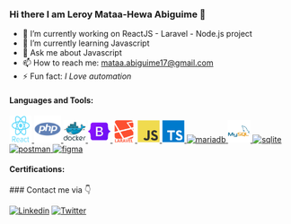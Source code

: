 ### Hi there I am Leroy Mataa-Hewa Abiguime 👋

- 🔭 I’m currently working on ReactJS - Laravel - Node.js project
- 🌱 I’m currently learning Javascript
- 💬 Ask me about Javascript
- 📫 How to reach me: mataa.abiguime17@gmail.com
- ⚡ Fun fact: *I Love automation*
<!--
**mataa-hewa-leroy/mataa-hewa-leroy** is a ✨ _special_ ✨ repository because its `README.md` (this file) appears on your GitHub profile.

Here are some ideas to get you started:


-->

<h4 align="left">Languages and Tools:</h4>
<p>
 <a href="https://reactjs.org/" target="_blank"> 
  <img src="https://raw.githubusercontent.com/devicons/devicon/master/icons/react/react-original-wordmark.svg" alt="react" width="40" height="48"/> </a>
 </a> 
<a href="https://www.php.net" target="_blank"> 
  <img src="https://raw.githubusercontent.com/devicons/devicon/master/icons/php/php-plain.svg" alt="php" width="48" height="48"/> 
</a> 
  <a href="https://www.docker.com/" target="_blank"> 
<img src="https://raw.githubusercontent.com/devicons/devicon/master/icons/docker/docker-original-wordmark.svg" alt="docker" width="40" height="40"/>
  </a> 
<a href="https://getbootstrap.com/" target="_blank"> 
  <img src="https://raw.githubusercontent.com/devicons/devicon/master/icons/bootstrap/bootstrap-original.svg" alt="bootstrap" width="40" height="40"/> 
</a>
 
<a href="https://laravel.com/" target="_blank"> 
  <img src="https://raw.githubusercontent.com/devicons/devicon/master/icons/laravel/laravel-plain-wordmark.svg" alt="laravel" width="40" height="40"/> 
</a> 
  
<a href="https://developer.mozilla.org/en-US/docs/Web/JavaScript" target="_blank"> 
  <img src="https://raw.githubusercontent.com/devicons/devicon/master/icons/javascript/javascript-original.svg" alt="javascript" width="40" height="40"/> 
</a> 
  
<a href="https://www.typescriptlang.org/" target="_blank"> 
  <img src="https://raw.githubusercontent.com/devicons/devicon/master/icons/typescript/typescript-original.svg" alt="typescript" width="40" height="40"/> 
</a>

<a href="https://mariadb.org/" target="_blank"> 
  <img src="https://www.vectorlogo.zone/logos/mariadb/mariadb-icon.svg" alt="mariadb" width="40" height="40"/> 
</a> 
<a href="https://www.mysql.com/" target="_blank"> 
  <img src="https://raw.githubusercontent.com/devicons/devicon/master/icons/mysql/mysql-original-wordmark.svg" alt="mysql" width="40" height="40"/> 
</a> 
<a href="https://www.sqlite.org/" target="_blank"> 
  <img src="https://www.vectorlogo.zone/logos/sqlite/sqlite-icon.svg" alt="sqlite" width="40" height="40"/> 
</a> 


<a href="https://postman.com" target="_blank"> 
  <img src="https://www.vectorlogo.zone/logos/getpostman/getpostman-icon.svg" alt="postman" width="40" height="40"/> 
</a> 
<a href="https://www.figma.com/" target="_blank"> 
  <img src="https://www.vectorlogo.zone/logos/figma/figma-icon.svg" alt="figma" width="40" height="40"/> 
</a>   
</p>
<h4 align="left">Certifications:</h4>
<p> 
<div data-iframe-width="150" data-iframe-height="270" data-share-badge-id="7451120f-7e32-4fc2-994c-6b41ecf80888" data-share-badge-host="https://www.credly.com"></div>
</p>
### Contact me via 👇

[![Linkedin](https://img.shields.io/badge/LinkedIn-blue.svg?style=for-the-badge&logo=linkedin)](https://www.linkedin.com/in/leroy-mataa-hewa-abiguime/)
[![Twitter](https://img.shields.io/badge/Twitter-skyblue.svg?style=for-the-badge&logo=twitter&color=blue)](https://twitter.com/leeroyAb)

